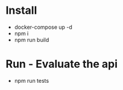 # Install
* docker-compose up -d
* npm i
* npm run build


# Run - Evaluate the api
* npm run tests
